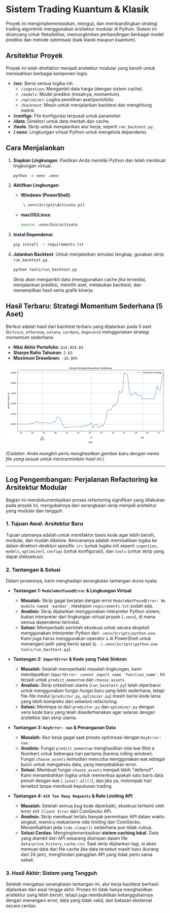 # Sistem Trading Kuantum & Klasik

Proyek ini mengimplementasikan, menguji, dan membandingkan strategi trading algoritmik menggunakan arsitektur modular di Python. Sistem ini dirancang untuk fleksibilitas, memungkinkan perbandingan berbagai model prediksi dan metode optimisasi (baik klasik maupun kuantum).

## Arsitektur Proyek

Proyek ini telah direfaktor menjadi arsitektur modular yang bersih untuk memisahkan berbagai komponen logis:

-   **/src**: Berisi semua logika inti.
    -   `/ingestion`: Mengambil data harga (dengan sistem cache).
    -   `/models`: Model prediksi (misalnya, momentum).
    -   `/optimizer`: Logika pemilihan aset/portofolio.
    -   `/backtest`: Mesin untuk menjalankan backtest dan menghitung metrik.
-   **/configs**: File konfigurasi terpusat untuk parameter.
-   **/data**: Direktori untuk data mentah dan cache.
-   **/tools**: Skrip untuk menjalankan alur kerja, seperti `run_backtest.py`.
-   **/.venv**: Lingkungan virtual Python untuk mengelola dependensi.

## Cara Menjalankan

1.  **Siapkan Lingkungan**: Pastikan Anda memiliki Python dan telah membuat lingkungan virtual.
    ```bash
    python -m venv .venv
    ```

2.  **Aktifkan Lingkungan**:
    -   **Windows (PowerShell)**:
        ```powershell
        .\.venv\Scripts\Activate.ps1
        ```
    -   **macOS/Linux**:
        ```bash
        source .venv/bin/activate
        ```

3.  **Instal Dependensi**:
    ```bash
    pip install -r requirements.txt
    ```

4.  **Jalankan Backtest**: Untuk menjalankan simulasi lengkap, gunakan skrip `run_backtest.py`.
    ```bash
    python tools/run_backtest.py
    ```
    Skrip akan mengambil data (menggunakan cache jika tersedia), menjalankan prediksi, memilih aset, melakukan backtest, dan menampilkan hasil serta grafik kinerja.

## Hasil Terbaru: Strategi Momentum Sederhana (5 Aset)

Berikut adalah hasil dari backtest terbaru yang dijalankan pada 5 aset (`bitcoin`, `ethereum`, `solana`, `cardano`, `dogecoin`) menggunakan strategi momentum sederhana.

-   **Nilai Akhir Portofolio**: `$14,924.84`
-   **Sharpe Ratio Tahunan**: `2.63`
-   **Maximum Drawdown**: `-16.84%`

![Kinerja Strategi Momentum Sederhana](img/strategy_performance_momentum.png)

*(Catatan: Anda mungkin perlu menghasilkan gambar baru dengan nama file yang sesuai untuk mencerminkan hasil ini.)*

---

## Log Pengembangan: Perjalanan Refactoring ke Arsitektur Modular

Bagian ini mendokumentasikan proses refactoring signifikan yang dilakukan pada proyek ini, mengubahnya dari serangkaian skrip menjadi arsitektur yang modular dan tangguh.

### 1. Tujuan Awal: Arsitektur Baru

Tujuan utamanya adalah untuk merefaktor basis kode agar lebih bersih, modular, dan mudah dikelola. Rencananya adalah memisahkan logika ke dalam direktori-direktori spesifik: `src` (untuk logika inti seperti `ingestion`, `models`, `optimizer`), `configs` (untuk konfigurasi), dan `tools` (untuk skrip yang dapat dieksekusi).

### 2. Tantangan & Solusi

Dalam prosesnya, kami menghadapi serangkaian tantangan dunia nyata:

*   **Tantangan 1: `ModuleNotFoundError` & Lingkungan Virtual**
    *   **Masalah:** Skrip gagal berjalan dengan error `ModuleNotFoundError: No module named 'pandas'`, meskipun `requirements.txt` sudah ada.
    *   **Analisis:** Skrip dijalankan menggunakan interpreter Python sistem, bukan interpreter dari lingkungan virtual proyek (`.venv`), di mana semua dependensi terinstal.
    *   **Solusi:** Memperbaiki perintah eksekusi untuk secara eksplisit menggunakan interpreter Python dari `.venv/Scripts/python.exe`. Kami juga harus menggunakan operator `&` di PowerShell untuk menangani path yang berisi spasi (`& .\.venv\Scripts\python.exe tools/run_backtest.py`).

*   **Tantangan 2: `ImportError` & Kode yang Tidak Sinkron**
    *   **Masalah:** Setelah memperbaiki masalah lingkungan, kami mendapatkan `ImportError: cannot import name 'function_name'`. Ini terjadi untuk `predict_momentum` dan `choose_assets`.
    *   **Analisis:** Skrip orkestrasi utama (`run_backtest.py`) telah diperbarui untuk menggunakan fungsi-fungsi baru yang lebih sederhana, tetapi file-file modul (`predictor.py`, `optimizer.py`) masih berisi kode lama yang lebih kompleks dari sebelum refactoring.
    *   **Solusi:** Menimpa isi dari `predictor.py` dan `optimizer.py` dengan versi kode baru yang telah disederhanakan agar selaras dengan arsitektur dan skrip utama.

*   **Tantangan 3: `KeyError: nan` & Penanganan Data**
    *   **Masalah:** Alur kerja gagal saat proses optimisasi dengan `KeyError: nan`.
    *   **Analisis:** Fungsi `predict_momentum` menghasilkan nilai `NaN` (Not a Number) untuk beberapa hari pertama (karena *rolling window*). Fungsi `choose_assets` kemudian mencoba menggunakan `NaN` sebagai kunci untuk mengakses data, yang menyebabkan error.
    *   **Solusi:** Membuat fungsi `choose_assets` menjadi lebih "defensif". Kami menambahkan logika untuk memeriksa apakah satu baris data penuh dengan `NaN` (`.isna().all()`), dan jika ya, melompati hari tersebut tanpa membuat keputusan trading.

*   **Tantangan 4: `429 Too Many Requests` & Rate Limiting API**
    *   **Masalah:** Setelah semua bug kode diperbaiki, eksekusi terhenti oleh error `429 Client Error` dari CoinGecko API.
    *   **Analisis:** Skrip membuat terlalu banyak permintaan API dalam waktu singkat, memicu mekanisme *rate limiting* dari CoinGecko. Menambahkan jeda `time.sleep(1)` sederhana pun tidak cukup.
    *   **Solusi Cerdas:** Mengimplementasikan **sistem caching lokal**. Data yang diambil dari API sekarang disimpan dalam file `data/price_history_cache.csv`. Saat skrip dijalankan lagi, ia akan memuat data dari file cache jika data tersebut masih baru (kurang dari 24 jam), menghindari panggilan API yang tidak perlu sama sekali.

### 3. Hasil Akhir: Sistem yang Tangguh

Setelah mengatasi serangkaian tantangan ini, alur kerja backtest berhasil dijalankan dari awal hingga akhir. Proses ini tidak hanya menghasilkan arsitektur yang lebih bersih, tetapi juga membuktikan ketangguhannya dengan menangani error, data yang tidak valid, dan batasan eksternal secara cerdas.
